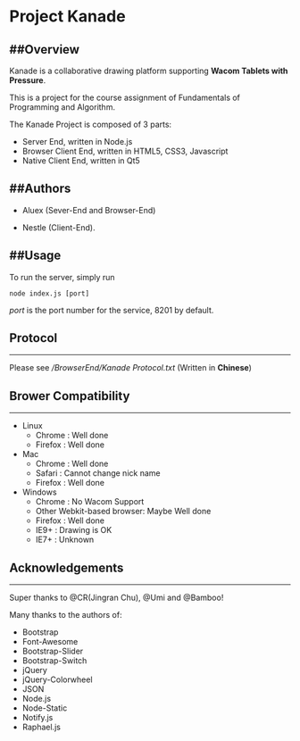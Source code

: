 Project Kanade
===

##Overview
---
Kanade is a collaborative drawing platform supporting **Wacom Tablets with Pressure**.

This is a project for the course assignment of Fundamentals of Programming and Algorithm.

The Kanade Project is composed of 3 parts:

+ Server End, written in Node.js
+ Browser Client End, written in HTML5, CSS3, Javascript
+ Native Client End, written in Qt5


##Authors
---

- Aluex (Sever-End and Browser-End)

- Nestle (Client-End).

##Usage
---
To run the server, simply run

	node index.js [port]

*port* is the port number for the service, 8201 by default.

## Protocol
---
Please see */BrowserEnd/Kanade Protocol.txt* (Written in **Chinese**)

## Brower Compatibility
----
+ Linux
	+ Chrome : Well done
	+ Firefox : Well done
+ Mac
	+ Chrome : Well done
	+ Safari : Cannot change nick name
	+ Firefox : Well done
+ Windows
	+ Chrome : No Wacom Support
	+ Other Webkit-based browser: Maybe Well done
	+ Firefox : Well done
	+ IE9+ : Drawing is OK
	+ IE7+ : Unknown


## Acknowledgements
---
Super thanks to @CR(Jingran Chu), @Umi and @Bamboo!</b>

Many thanks to the authors of:

 + Bootstrap
 + Font-Awesome
 + Bootstrap-Slider
 + Bootstrap-Switch
 + jQuery
 + jQuery-Colorwheel
 + JSON
 + Node.js
 + Node-Static
 + Notify.js
 + Raphael.js
 